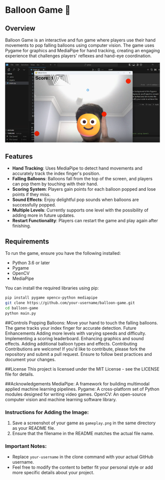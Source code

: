 # Balloon Game 🎈

## Overview
Balloon Game is an interactive and fun game where players use their hand movements to pop falling balloons using computer vision. The game uses Pygame for graphics and MediaPipe for hand tracking, creating an engaging experience that challenges players' reflexes and hand-eye coordination.

![Gameplay](gameplay.png)

## Features
- **Hand Tracking**: Uses MediaPipe to detect hand movements and accurately track the index finger's position.
- **Falling Balloons**: Balloons fall from the top of the screen, and players can pop them by touching with their hand.
- **Scoring System**: Players gain points for each balloon popped and lose points if they miss.
- **Sound Effects**: Enjoy delightful pop sounds when balloons are successfully popped.
- **Multiple Levels**: Currently supports one level with the possibility of adding more in future updates.
- **Restart Functionality**: Players can restart the game and play again after finishing.

## Requirements
To run the game, ensure you have the following installed:
- Python 3.6 or later
- Pygame
- OpenCV
- MediaPipe

You can install the required libraries using pip:

```bash
pip install pygame opencv-python mediapipe
git clone https://github.com/your-username/balloon-game.git
cd balloon-game
python main.py
```

##Controls
Popping Balloons: Move your hand to touch the falling balloons. The game tracks your index finger for accurate detection.
Future Enhancements
Adding more levels with varying speeds and difficulty.
Implementing a scoring leaderboard.
Enhancing graphics and sound effects.
Adding additional balloon types and effects.
Contributing
Contributions are welcome! If you'd like to contribute, please fork the repository and submit a pull request. Ensure to follow best practices and document your changes.

##License
This project is licensed under the MIT License - see the LICENSE file for details.

##Acknowledgements
MediaPipe: A framework for building multimodal applied machine learning pipelines.
Pygame: A cross-platform set of Python modules designed for writing video games.
OpenCV: An open-source computer vision and machine learning software library.


### Instructions for Adding the Image:
1. Save a screenshot of your game as `gameplay.png` in the same directory as your README file.
2. Ensure that the filename in the README matches the actual file name.

### Important Notes:
- Replace `your-username` in the clone command with your actual GitHub username.
- Feel free to modify the content to better fit your personal style or add more specific details about your project.
